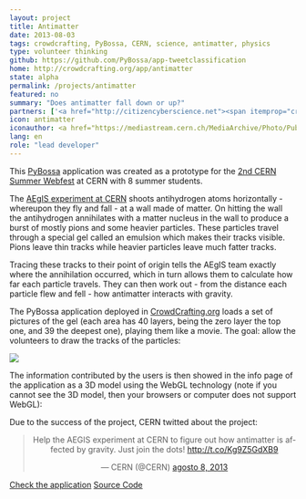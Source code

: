 ```yaml
---
layout: project
title: Antimatter
date: 2013-08-03
tags: crowdcrafting, PyBossa, CERN, science, antimatter, physics
type: volunteer thinking
github: https://github.com/PyBossa/app-tweetclassification
home: http://crowdcrafting.org/app/antimatter
state: alpha
permalink: /projects/antimatter
featured: no
summary: "Does antimatter fall down or up?"
partners: ['<a href="http://citizencyberscience.net"><span itemprop="creator">Citizen Cyberscience Centre</span></a>', '<a href="http://aegis.web.cern.ch/aegis/"><span itemprop="creator"> AEgIS Experiment</span>', '<a href="http://cern.ch/"><span itemprop="creator">CERN</span></a>']
icon: antimatter
iconauthor: <a href="https://mediastream.cern.ch/MediaArchive/Photo/Public/2010/1011301/1011301_14/1011301_14-A5-at-72-dpi.jpg">CERN</a>
lang: en
role: "lead developer"
---
```


This [PyBossa](http://daniellombrana.es/pybossa.html) application was created as a prototype for the [2nd CERN Summer Webfest](http://daniellombrana.es/blog/2013/08/06/cernsummerwebfest2013.html) at CERN with 8 summer students. 

The [AEgIS experiment at CERN](http://aegis.web.cern.ch/aegis/) shoots antihydrogen atoms horizontally - whereupon they fly and fall - at a wall made of matter. On hitting the wall the antihydrogen annihilates with a matter nucleus in the wall to produce a burst of mostly pions and some heavier particles. These particles travel through a special gel called an emulsion which makes their tracks visible. Pions leave thin tracks while heavier particles leave much fatter tracks.

Tracing these tracks to their point of origin tells the AEgIS team exactly where the annihilation occurred, which in turn allows them to calculate how far each particle travels. They can then work out - from the distance each particle flew and fell - how antimatter interacts with gravity.

The PyBossa application deployed in [CrowdCrafting.org](http://crowdcrafting.org/app/antimatter) loads a set of pictures of the gel (each area has 40 layers, being the zero layer the top one, and 39 the deepest one), playing them like a movie. The goal: allow the volunteers to draw the tracks of the particles:

<img class="img-polaroid" src="https://pbs.twimg.com/media/BQ1etHwCYAAwwX1.png"/>

The information contributed by the users is then showed in the info page of the application as a 3D model using the WebGL technology (note if you cannot see the 3D model, then your browsers or computer does not support WebGL):

<div class="row-fluid">
    <div id="antimatter-visualization" class="span12"></div>
</div>


Due to the success of the project, CERN twitted about the project:

<script async src="//platform.twitter.com/widgets.js" charset="utf-8"></script>
<blockquote class="twitter-tweet" lang="es" align="center"><p>Help the AEGIS experiment at CERN to figure out how antimatter is affected by gravity. Just join the dots! <a href="http://t.co/Kg9Z5GdXB9">http://t.co/Kg9Z5GdXB9</a></p>&mdash; CERN (@CERN) <a href="https://twitter.com/CERN/status/365442111413305344">agosto 8, 2013</a></blockquote>
<script src="https://rawgithub.com/mrdoob/three.js/master/build/three.min.js"></script>
<script src="https://rawgithub.com/CERNSummerWebfest/antimatter/master/js/antimatter.js"></script>

<a target="_blank" class="btn" href="http://crowdcrafting.org/app/antimatter"><i class="fa fa-cog"></i> Check the application</a>
<a target="_blank" class="btn" href="https://github.com/CERNSummerWebfest/antimatter"><i class="fa fa-github"></i> Source Code</a>
